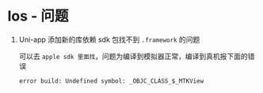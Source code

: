 # Ios - 问题

1. Uni-app 添加新的库依赖 sdk 包找不到 `.framework` 的问题

   可以去 `apple sdk 里面找`，问题为编译到模拟器正常，编译到真机报下面的错误

   ```
   error build: Undefined symbol: _OBJC_CLASS_$_MTKView
   ```
